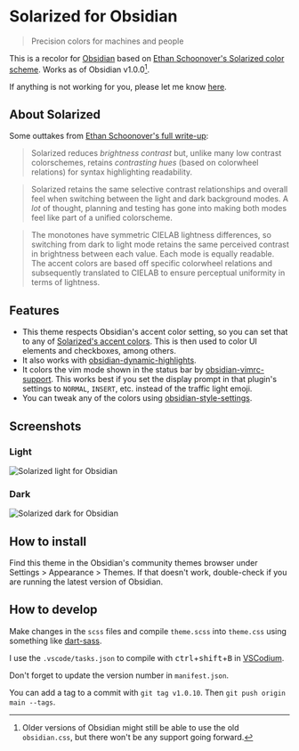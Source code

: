 # Solarized for Obsidian

> Precision colors for machines and people

This is a recolor for [Obsidian](https://obsidian.md/) based on [Ethan Schoonover's Solarized color scheme](https://ethanschoonover.com/solarized/). Works as of Obsidian v1.0.0[^1].

If anything is not working for you, please let me know [here](https://github.com/harmtemolder/obsidian-solarized/issues).

[^1]: Older versions of Obsidian might still be able to use the old `obsidian.css`, but there won't be any support going forward.


## About Solarized

Some outtakes from [Ethan Schoonover's full write-up](https://ethanschoonover.com/solarized/#features):

> Solarized reduces _brightness contrast_ but, unlike many low contrast colorschemes, retains _contrasting hues_ (based on colorwheel relations) for syntax highlighting readability.

> Solarized retains the same selective contrast relationships and overall feel when switching between the light and dark background modes. A _lot_ of thought, planning and testing has gone into making both modes feel like part of a unified colorscheme.

> The monotones have symmetric CIELAB lightness differences, so switching from dark to light mode retains the same perceived contrast in brightness between each value. Each mode is equally readable. The accent colors are based off specific colorwheel relations and subsequently translated to CIELAB to ensure perceptual uniformity in terms of lightness.

## Features

- This theme respects Obsidian's accent color setting, so you can set that to any of [Solarized's accent colors](https://ethanschoonover.com/solarized/#the-values). This is then used to color UI elements and checkboxes, among others.
- It also works with [obsidian-dynamic-highlights](https://github.com/nothingislost/obsidian-dynamic-highlights).
- It colors the vim mode shown in the status bar by [obsidian-vimrc-support](https://github.com/esm7/obsidian-vimrc-support). This works best if you set the display prompt in that plugin's settings to `NORMAL`, `INSERT`, etc. instead of the traffic light emoji.
- You can tweak any of the colors using [obsidian-style-settings](https://github.com/mgmeyers/obsidian-style-settings).

## Screenshots

### Light

![Solarized light for Obsidian](./screenshot-light.png)

### Dark

![Solarized dark for Obsidian](./screenshot-dark.png)

## How to install

Find this theme in the Obsidian's community themes browser under Settings > Appearance > Themes. If that doesn't work, double-check if you are running the latest version of Obsidian.

## How to develop

Make changes in the `scss` files and compile `theme.scss` into `theme.css` using something like [dart-sass](https://sass-lang.com/dart-sass/).

I use the `.vscode/tasks.json` to compile with <kbd>ctrl</kbd>+<kbd>shift</kbd>+<kbd>B</kbd> in [VSCodium](https://github.com/VSCodium/vscodium#readme).

Don't forget to update the version number in `manifest.json`.

You can add a tag to a commit with `git tag v1.0.10`. Then `git push origin main --tags`.

